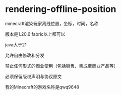 # rendering-offline-position
minecraft渲染玩家离线位置，坐标，时间，名称

版本是1.20.6 fabric以上都可以

java大于21

允许自由修改和分发

禁止任何形式的商业使用（包括销售、集成至商业产品等）

必须保留版权声明与协议原文

我的Minecraft的游戏名称是qwq9648

